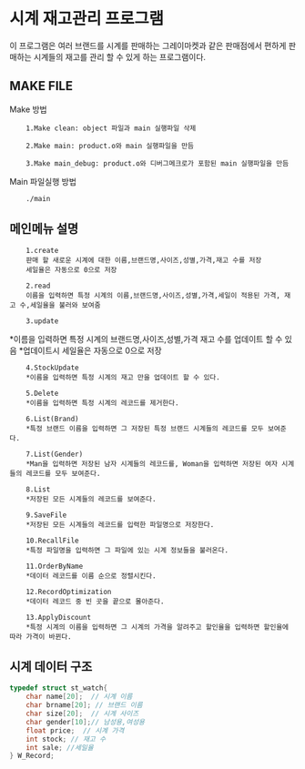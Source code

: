 
# 시계 재고관리 프로그램 #
이 프로그램은 여러 브랜드를 시계를 판매하는 그레이마켓과 같은 판매점에서
편하게 판매하는 시계들의 재고를 관리 할 수 있게 하는 프로그램이다.
## MAKE FILE 
Make 방법

        1.Make clean: object 파일과 main 실행파일 삭제
        
        2.Make main: product.o와 main 실행파일을 만듬
        
        3.Make main_debug: product.o와 디버그메크로가 포함된 main 실행파일을 만듬

Main 파일실행 방법

        ./main

## 메인메뉴 설명 ##

        1.create
        판매 할 새로운 시계에 대한 이름,브랜드명,사이즈,성별,가격,재고 수를 저장
        세일율은 자동으로 0으로 저장

        2.read
        이름을 입력하면 특정 시계의 이름,브랜드명,사이즈,성별,가격,세일이 적용된 가격, 재고 수,세일율을 불러와 보여줌

        3.update
   *이름을 입력하면 특정 시계의 브랜드명,사이즈,성별,가격 재고 수를 업데이트 할 수 있음
        *업데이트시 세일율은 자동으로 0으로 저장

        4.StockUpdate
        *이름을 입력하면 특정 시계의 재고 만을 업데이트 할 수 있다.

        5.Delete
        *이름을 입력하면 특정 시계의 레코드를 제거한다.

        6.List(Brand)
        *특정 브랜드 이름을 입력하면 그 저장된 특정 브랜드 시계들의 레코드를 모두 보여준다.

        7.List(Gender)
        *Man을 입력하면 저장된 남자 시계들의 레코드를, Woman을 입력하면 저장된 여자 시계들의 레코드를 모두 보여준다.

        8.List
        *저장된 모든 시계들의 레코드를 보여준다.

        9.SaveFile
        *저장된 모든 시계들의 레코드를 입력한 파일명으로 저장한다.

        10.RecallFile
        *특정 파일명을 입력하면 그 파일에 있는 시계 정보들을 불러온다.

        11.OrderByName
        *데이터 레코드를 이름 순으로 정렬시킨다.

        12.RecordOptimization
        *데이터 레코드 중 빈 곳을 끝으로 몰아준다.

        13.ApplyDiscount
        *특정 시계의 이름을 입력하면 그 시계의 가격을 알려주고 할인율을 입력하면 할인율에 따라 가격이 바뀐다.

## 시계 데이터 구조
```c
typedef struct st_watch{
    char name[20];  // 시계 이름
    char brname[20]; // 브랜드 이름
    char size[20];  // 시계 사이즈
    char gender[10];// 남성용,여성용
    float price;  // 시계 가격
    int stock; // 재고 수
    int sale; //세일율
} W_Record;
```
